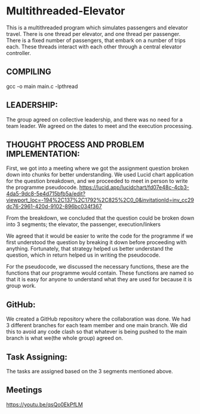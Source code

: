 # Multithreaded-Elevator

This is a multithreaded program which simulates passengers and elevator travel. There is one thread per elevator, and one thread per passenger. There is a fixed number of passengers, that embark on a number of trips each. These threads interact with each other through a central elevator controller.

## COMPILING
gcc -o main main.c -lpthread

## LEADERSHIP: 
The group agreed on collective leadership, and there was no need for a team leader. We agreed on the dates to meet and the execution processing.



## THOUGHT PROCESS AND PROBLEM IMPLEMENTATION: 

First, we got into a meeting where we got the assignment question broken down into chunks for better understanding. We used Lucid chart application for the question breakdown, and we proceeded to meet in person to write the programme pseudocode.
https://lucid.app/lucidchart/fd07e48c-4cb3-4da5-9dc8-5e4d715bfb5a/edit?viewport_loc=-194%2C137%2C1792%2C825%2C0_0&invitationId=inv_cc29dc76-2961-420d-9102-896bc034f367

From the breakdown, we concluded that the question could be broken down into 3 segments; the elevator, the passenger, execution/linkers

We agreed that it would be easier to write the code for the programme if we first understood the question by breaking it down before proceeding with anything. Fortunately, that strategy helped us better understand the question, which in return helped us in writing the pseudocode.

For the pseudocode, we discussed the necessary functions, these are the functions that our programme would contain. These functions are named so that it is easy for anyone to understand what they are used for because it is group work.


## GitHub: 
We created a GitHub repository where the collaboration was done. We had 3 different branches for each team member and one main branch. We did this to avoid any code clash so that whatever is being pushed to the main branch is what we(the whole group) agreed on.

## Task Assigning: 
The tasks are assigned based on the 3 segments mentioned above.

## Meetings
https://youtu.be/qsQo0EkPfLM
